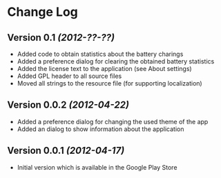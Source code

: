 Change Log
===============================================================================

Version 0.1 *(2012-??-??)*
--------------------------
* Added code to obtain statistics about the battery charings
* Added a preference dialog for clearing the obtained battery statistics
* Added the license text to the application (see About settings)
* Added GPL header to all source files
* Moved all strings to the resource file (for supporting localization)

Version 0.0.2 *(2012-04-22)*
---------------------------
* Added a preference dialog for changing the used theme of the app
* Added an dialog to show information about the application

Version 0.0.1 *(2012-04-17)*
----------------------------
* Initial version which is available in the Google Play Store
